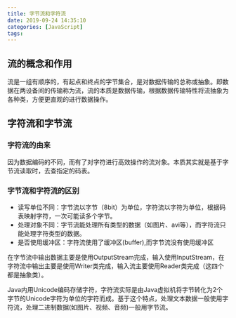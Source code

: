 ```yaml
---
title: 字节流和字符流
date: 2019-09-24 14:35:10
categories: [JavaScript]
tags:
---
```


## 流的概念和作用

流是一组有顺序的，有起点和终点的字节集合，是对数据传输的总称或抽象。即数据在两设备间的传输称为流，流的本质是数据传输，根据数据传输特性将流抽象为各种类，方便更直观的进行数据操作。

## 字符流和字节流

### 字符流的由来

因为数据编码的不同，而有了对字符进行高效操作的流对象。本质其实就是基于字节流读取时，去查指定的码表。

### 字节流和字符流的区别

- 读写单位不同：字节流以字节（8bit）为单位，字符流以字符为单位，根据码表映射字符，一次可能读多个字节。
- 处理对象不同：字节流能处理所有类型的数据（如图片、avi等），而字符流只能处理字符类型的数据。
- 是否使用缓冲区：字符流使用了缓冲区(buffer),而字节流没有使用缓冲区

在字节流中输出数据主要是使用OutputStream完成，输入使用InputStream，在字符流中输出主要是使用Writer类完成，输入流主要使用Reader类完成（这四个都是抽象类）。

Java内用Unicode编码存储字符，字符流实际是由Java虚拟机将字节转化为2个字节的Unicode字符为单位的字符而成。基于这个特点，处理文本数据一般使用字符流，处理二进制数据(如图片、视频、音频)一般用字节流。
